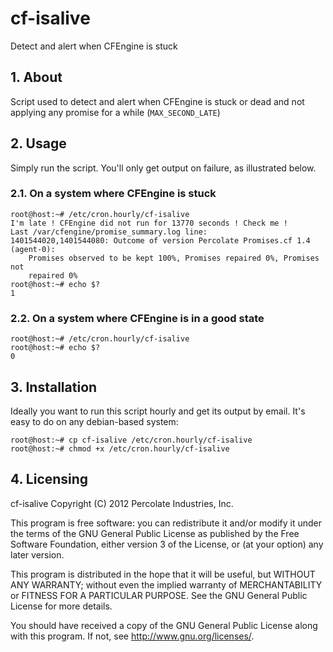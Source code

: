 # cf-isalive

Detect and alert when CFEngine is stuck

## 1. About

Script used to detect and alert when CFEngine is stuck or dead and not applying
any promise for a while (`MAX_SECOND_LATE`)

## 2. Usage

Simply run the script. You'll only get output on failure, as illustrated below.

### 2.1. On a system where CFEngine is stuck

```
root@host:~# /etc/cron.hourly/cf-isalive
I'm late ! CFEngine did not run for 13770 seconds ! Check me !
Last /var/cfengine/promise_summary.log line:
1401544020,1401544080: Outcome of version Percolate Promises.cf 1.4 (agent-0):
    Promises observed to be kept 100%, Promises repaired 0%, Promises not
    repaired 0%
root@host:~# echo $?
1
```

### 2.2. On a system where CFEngine is in a good state

```
root@host:~# /etc/cron.hourly/cf-isalive
root@host:~# echo $?
0
```

## 3. Installation

Ideally you want to run this script hourly and get its output by email.
It's easy to do on any debian-based system:

```
root@host:~# cp cf-isalive /etc/cron.hourly/cf-isalive
root@host:~# chmod +x /etc/cron.hourly/cf-isalive
```

## 4. Licensing

cf-isalive
Copyright (C) 2012  Percolate Industries, Inc.

This program is free software: you can redistribute it and/or modify
it under the terms of the GNU General Public License as published by
the Free Software Foundation, either version 3 of the License, or
(at your option) any later version.

This program is distributed in the hope that it will be useful,
but WITHOUT ANY WARRANTY; without even the implied warranty of
MERCHANTABILITY or FITNESS FOR A PARTICULAR PURPOSE.  See the
GNU General Public License for more details.

You should have received a copy of the GNU General Public License
along with this program.  If not, see <http://www.gnu.org/licenses/>.
